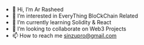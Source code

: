 - 👋 Hi, I’m Ar Rasheed
- 👀 I’m interested in EveryThing BloCkChain Related
- 🌱 I’m currently learning Solidity & React
- 💞️ I’m looking to collaborate on Web3 Projects 
- 📫 How to reach me sinzupro@gmail.com

<!---
Sinzupro/Sinzupro is a ✨ special ✨ repository because its `README.md` (this file) appears on your GitHub profile.
You can click the Preview link to take a look at your changes.
--->

